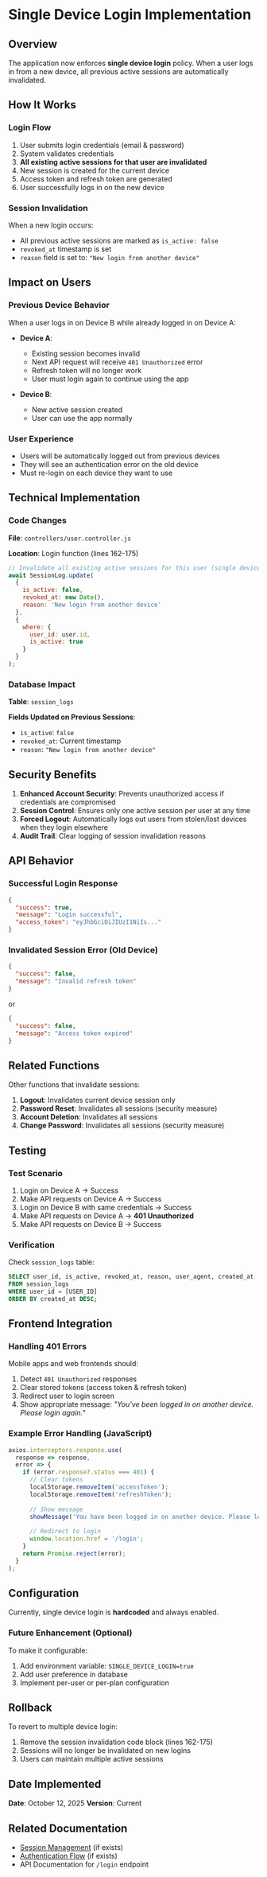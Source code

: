# Single Device Login Implementation

## Overview
The application now enforces **single device login** policy. When a user logs in from a new device, all previous active sessions are automatically invalidated.

## How It Works

### Login Flow
1. User submits login credentials (email & password)
2. System validates credentials
3. **All existing active sessions for that user are invalidated**
4. New session is created for the current device
5. Access token and refresh token are generated
6. User successfully logs in on the new device

### Session Invalidation
When a new login occurs:
- All previous active sessions are marked as `is_active: false`
- `revoked_at` timestamp is set
- `reason` field is set to: `"New login from another device"`

## Impact on Users

### Previous Device Behavior
When a user logs in on Device B while already logged in on Device A:
- **Device A**: 
  - Existing session becomes invalid
  - Next API request will receive `401 Unauthorized` error
  - Refresh token will no longer work
  - User must login again to continue using the app
  
- **Device B**: 
  - New active session created
  - User can use the app normally

### User Experience
- Users will be automatically logged out from previous devices
- They will see an authentication error on the old device
- Must re-login on each device they want to use

## Technical Implementation

### Code Changes
**File**: `controllers/user.controller.js`

**Location**: Login function (lines 162-175)

```javascript
// Invalidate all existing active sessions for this user (single device login enforcement)
await SessionLog.update(
  {
    is_active: false,
    revoked_at: new Date(),
    reason: 'New login from another device'
  },
  {
    where: {
      user_id: user.id,
      is_active: true
    }
  }
);
```

### Database Impact
**Table**: `session_logs`

**Fields Updated on Previous Sessions**:
- `is_active`: `false`
- `revoked_at`: Current timestamp
- `reason`: `"New login from another device"`

## Security Benefits

1. **Enhanced Account Security**: Prevents unauthorized access if credentials are compromised
2. **Session Control**: Ensures only one active session per user at any time
3. **Forced Logout**: Automatically logs out users from stolen/lost devices when they login elsewhere
4. **Audit Trail**: Clear logging of session invalidation reasons

## API Behavior

### Successful Login Response
```json
{
  "success": true,
  "message": "Login successful",
  "access_token": "eyJhbGciOiJIUzI1NiIs..."
}
```

### Invalidated Session Error (Old Device)
```json
{
  "success": false,
  "message": "Invalid refresh token"
}
```

or

```json
{
  "success": false,
  "message": "Access token expired"
}
```

## Related Functions

Other functions that invalidate sessions:
1. **Logout**: Invalidates current device session only
2. **Password Reset**: Invalidates all sessions (security measure)
3. **Account Deletion**: Invalidates all sessions
4. **Change Password**: Invalidates all sessions (security measure)

## Testing

### Test Scenario
1. Login on Device A → Success
2. Make API requests on Device A → Success
3. Login on Device B with same credentials → Success
4. Make API requests on Device A → **401 Unauthorized**
5. Make API requests on Device B → Success

### Verification
Check `session_logs` table:
```sql
SELECT user_id, is_active, revoked_at, reason, user_agent, created_at 
FROM session_logs 
WHERE user_id = [USER_ID] 
ORDER BY created_at DESC;
```

## Frontend Integration

### Handling 401 Errors
Mobile apps and web frontends should:
1. Detect `401 Unauthorized` responses
2. Clear stored tokens (access token & refresh token)
3. Redirect user to login screen
4. Show appropriate message: *"You've been logged in on another device. Please login again."*

### Example Error Handling (JavaScript)
```javascript
axios.interceptors.response.use(
  response => response,
  error => {
    if (error.response?.status === 401) {
      // Clear tokens
      localStorage.removeItem('accessToken');
      localStorage.removeItem('refreshToken');
      
      // Show message
      showMessage('You have been logged in on another device. Please login again.');
      
      // Redirect to login
      window.location.href = '/login';
    }
    return Promise.reject(error);
  }
);
```

## Configuration

Currently, single device login is **hardcoded** and always enabled. 

### Future Enhancement (Optional)
To make it configurable:
1. Add environment variable: `SINGLE_DEVICE_LOGIN=true`
2. Add user preference in database
3. Implement per-user or per-plan configuration

## Rollback

To revert to multiple device login:
1. Remove the session invalidation code block (lines 162-175)
2. Sessions will no longer be invalidated on new logins
3. Users can maintain multiple active sessions

## Date Implemented
**Date**: October 12, 2025
**Version**: Current

## Related Documentation
- [Session Management](./SESSION_MANAGEMENT.md) (if exists)
- [Authentication Flow](./AUTHENTICATION_FLOW.md) (if exists)
- API Documentation for `/login` endpoint


